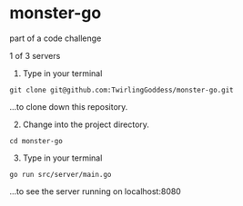 # monster-go

part of a code challenge

1 of 3 servers


1. Type in your terminal

```git clone git@github.com:TwirlingGoddess/monster-go.git```

...to clone down this repository.


2. Change into the project directory.

```cd monster-go```

3. Type in your terminal

```go run src/server/main.go```

...to see the server running on localhost:8080
